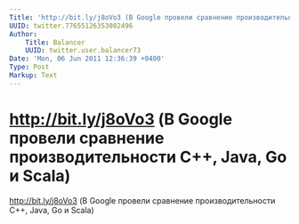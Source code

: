 ```yaml
---
Title: 'http://bit.ly/j8oVo3 (В Google провели сравнение производительности C++, Java, Go и Scala)'
UUID: twitter.77655126353002496
Author:
    Title: Balancer
    UUID: twitter.user.balancer73
Date: 'Mon, 06 Jun 2011 12:36:39 +0400'
Type: Post
Markup: Text
---
```


# http://bit.ly/j8oVo3 (В Google провели сравнение производительности C++, Java, Go и Scala)

http://bit.ly/j8oVo3 (В Google провели сравнение
производительности C++, Java, Go и Scala)